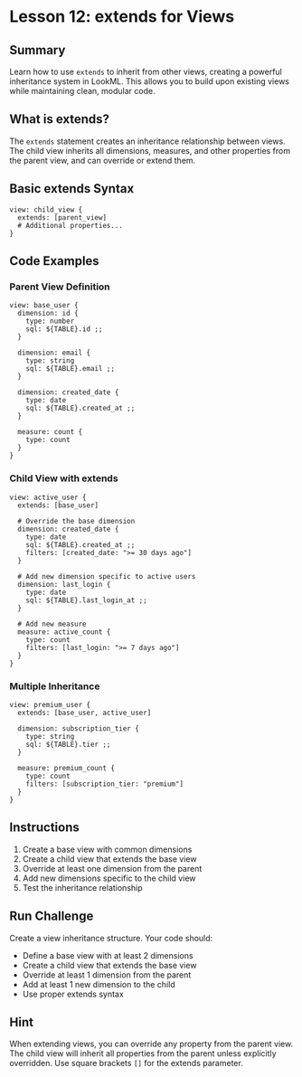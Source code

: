 # Lesson 12: extends for Views

## Summary
Learn how to use `extends` to inherit from other views, creating a powerful inheritance system in LookML. This allows you to build upon existing views while maintaining clean, modular code.

## What is extends?

The `extends` statement creates an inheritance relationship between views. The child view inherits all dimensions, measures, and other properties from the parent view, and can override or extend them.

## Basic extends Syntax

```lookml
view: child_view {
  extends: [parent_view]
  # Additional properties...
}
```

## Code Examples

### Parent View Definition
```lookml
view: base_user {
  dimension: id {
    type: number
    sql: ${TABLE}.id ;;
  }
  
  dimension: email {
    type: string
    sql: ${TABLE}.email ;;
  }
  
  dimension: created_date {
    type: date
    sql: ${TABLE}.created_at ;;
  }
  
  measure: count {
    type: count
  }
}
```

### Child View with extends
```lookml
view: active_user {
  extends: [base_user]
  
  # Override the base dimension
  dimension: created_date {
    type: date
    sql: ${TABLE}.created_at ;;
    filters: [created_date: ">= 30 days ago"]
  }
  
  # Add new dimension specific to active users
  dimension: last_login {
    type: date
    sql: ${TABLE}.last_login_at ;;
  }
  
  # Add new measure
  measure: active_count {
    type: count
    filters: [last_login: ">= 7 days ago"]
  }
}
```

### Multiple Inheritance
```lookml
view: premium_user {
  extends: [base_user, active_user]
  
  dimension: subscription_tier {
    type: string
    sql: ${TABLE}.tier ;;
  }
  
  measure: premium_count {
    type: count
    filters: [subscription_tier: "premium"]
  }
}
```

## Instructions

1. Create a base view with common dimensions
2. Create a child view that extends the base view
3. Override at least one dimension from the parent
4. Add new dimensions specific to the child view
5. Test the inheritance relationship

## Run Challenge

Create a view inheritance structure. Your code should:
- Define a base view with at least 2 dimensions
- Create a child view that extends the base view
- Override at least 1 dimension from the parent
- Add at least 1 new dimension to the child
- Use proper extends syntax

## Hint

When extending views, you can override any property from the parent view. The child view will inherit all properties from the parent unless explicitly overridden. Use square brackets `[]` for the extends parameter. 